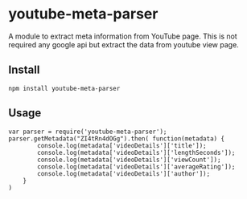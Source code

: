 # youtube-meta-parser
A module to extract meta information from YouTube page.
This is not required any google api but extract the data from youtube view page.

## Install
```
npm install youtube-meta-parser
```

## Usage
```
var parser = require('youtube-meta-parser');
parser.getMetadata("ZI4tRn4dOGg").then( function(metadata) {
        console.log(metadata['videoDetails']['title']);
        console.log(metadata['videoDetails']['lengthSeconds']);
        console.log(metadata['videoDetails']['viewCount']);
        console.log(metadata['videoDetails']['averageRating']);
        console.log(metadata['videoDetails']['author']);
    }
)
```
